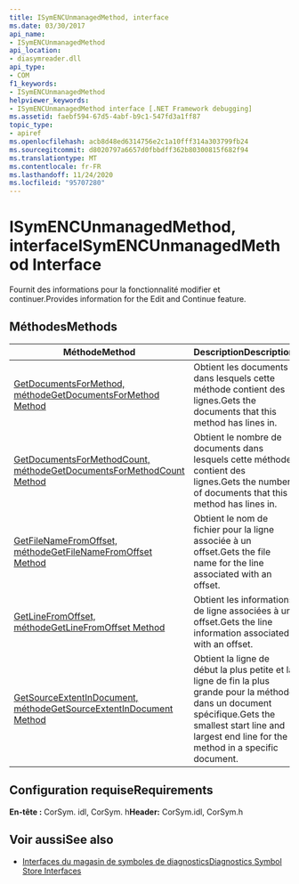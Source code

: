 ```yaml
---
title: ISymENCUnmanagedMethod, interface
ms.date: 03/30/2017
api_name:
- ISymENCUnmanagedMethod
api_location:
- diasymreader.dll
api_type:
- COM
f1_keywords:
- ISymENCUnmanagedMethod
helpviewer_keywords:
- ISymENCUnmanagedMethod interface [.NET Framework debugging]
ms.assetid: faebf594-67d5-4abf-b9c1-547fd3a1ff87
topic_type:
- apiref
ms.openlocfilehash: acb8d48ed6314756e2c1a10fff314a303799fb24
ms.sourcegitcommit: d8020797a6657d0fbbdff362b80300815f682f94
ms.translationtype: MT
ms.contentlocale: fr-FR
ms.lasthandoff: 11/24/2020
ms.locfileid: "95707280"
---
```

# <a name="isymencunmanagedmethod-interface"></a><span data-ttu-id="e0afd-102">ISymENCUnmanagedMethod, interface</span><span class="sxs-lookup"><span data-stu-id="e0afd-102">ISymENCUnmanagedMethod Interface</span></span>

<span data-ttu-id="e0afd-103">Fournit des informations pour la fonctionnalité modifier et continuer.</span><span class="sxs-lookup"><span data-stu-id="e0afd-103">Provides information for the Edit and Continue feature.</span></span>  
  
## <a name="methods"></a><span data-ttu-id="e0afd-104">Méthodes</span><span class="sxs-lookup"><span data-stu-id="e0afd-104">Methods</span></span>  
  
|<span data-ttu-id="e0afd-105">Méthode</span><span class="sxs-lookup"><span data-stu-id="e0afd-105">Method</span></span>|<span data-ttu-id="e0afd-106">Description</span><span class="sxs-lookup"><span data-stu-id="e0afd-106">Description</span></span>|  
|------------|-----------------|  
|[<span data-ttu-id="e0afd-107">GetDocumentsForMethod, méthode</span><span class="sxs-lookup"><span data-stu-id="e0afd-107">GetDocumentsForMethod Method</span></span>](isymencunmanagedmethod-getdocumentsformethod-method.md)|<span data-ttu-id="e0afd-108">Obtient les documents dans lesquels cette méthode contient des lignes.</span><span class="sxs-lookup"><span data-stu-id="e0afd-108">Gets the documents that this method has lines in.</span></span>|  
|[<span data-ttu-id="e0afd-109">GetDocumentsForMethodCount, méthode</span><span class="sxs-lookup"><span data-stu-id="e0afd-109">GetDocumentsForMethodCount Method</span></span>](isymencunmanagedmethod-getdocumentsformethodcount-method.md)|<span data-ttu-id="e0afd-110">Obtient le nombre de documents dans lesquels cette méthode contient des lignes.</span><span class="sxs-lookup"><span data-stu-id="e0afd-110">Gets the number of documents that this method has lines in.</span></span>|  
|[<span data-ttu-id="e0afd-111">GetFileNameFromOffset, méthode</span><span class="sxs-lookup"><span data-stu-id="e0afd-111">GetFileNameFromOffset Method</span></span>](isymencunmanagedmethod-getfilenamefromoffset-method.md)|<span data-ttu-id="e0afd-112">Obtient le nom de fichier pour la ligne associée à un offset.</span><span class="sxs-lookup"><span data-stu-id="e0afd-112">Gets the file name for the line associated with an offset.</span></span>|  
|[<span data-ttu-id="e0afd-113">GetLineFromOffset, méthode</span><span class="sxs-lookup"><span data-stu-id="e0afd-113">GetLineFromOffset Method</span></span>](isymencunmanagedmethod-getlinefromoffset-method.md)|<span data-ttu-id="e0afd-114">Obtient les informations de ligne associées à un offset.</span><span class="sxs-lookup"><span data-stu-id="e0afd-114">Gets the line information associated with an offset.</span></span>|  
|[<span data-ttu-id="e0afd-115">GetSourceExtentInDocument, méthode</span><span class="sxs-lookup"><span data-stu-id="e0afd-115">GetSourceExtentInDocument Method</span></span>](isymencunmanagedmethod-getsourceextentindocument-method.md)|<span data-ttu-id="e0afd-116">Obtient la ligne de début la plus petite et la ligne de fin la plus grande pour la méthode dans un document spécifique.</span><span class="sxs-lookup"><span data-stu-id="e0afd-116">Gets the smallest start line and largest end line for the method in a specific document.</span></span>|  
  
## <a name="requirements"></a><span data-ttu-id="e0afd-117">Configuration requise</span><span class="sxs-lookup"><span data-stu-id="e0afd-117">Requirements</span></span>  

 <span data-ttu-id="e0afd-118">**En-tête :** CorSym. idl, CorSym. h</span><span class="sxs-lookup"><span data-stu-id="e0afd-118">**Header:** CorSym.idl, CorSym.h</span></span>  
  
## <a name="see-also"></a><span data-ttu-id="e0afd-119">Voir aussi</span><span class="sxs-lookup"><span data-stu-id="e0afd-119">See also</span></span>

- [<span data-ttu-id="e0afd-120">Interfaces du magasin de symboles de diagnostics</span><span class="sxs-lookup"><span data-stu-id="e0afd-120">Diagnostics Symbol Store Interfaces</span></span>](diagnostics-symbol-store-interfaces.md)
